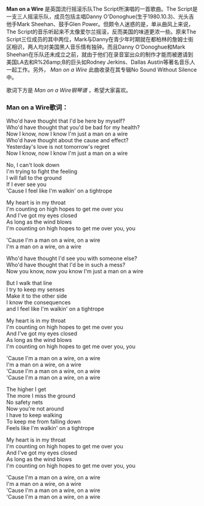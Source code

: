 

**Man on a Wire** 是英国流行摇滚乐队The Script所演唱的一首歌曲。The Script是一支三人摇滚乐队，成员包括主唱Danny
O'Donoghue(生于1980.10.3)、光头吉他手Mark Sheehan、鼓手Glen Power。但颇令人迷惑的是，单从曲风上来说，The
Script的音乐听起来不太像爱尔兰摇滚，反而美国的味道更浓一些。原来The
Script三位成员的其中两位，Mark与Danny在青少年时期就在都柏林的詹姆士街区相识，两人均对美国黑人音乐情有独钟。而且Danny
O'Donoghue和Mark
Sheehan在乐队还未成立之前，就由于他们在录音室出众的制作才能而被邀请到美国LA去和R%26amp;B的巨头如Rodney Jerkins、Dallas
Austin等著名音乐人一起工作。另外， _Man on a Wire_ 此曲收录在其专辑No Sound Without Silence中。

歌词下方是 _Man on a Wire钢琴谱_ ，希望大家喜欢。

### Man on a Wire歌词：

Who'd have thought that I'd be here by myself?  
Who'd have thought that you'd be bad for my health?  
Now I know, now I know I'm just a man on a wire  
Who'd have thought about the cause and effect?  
Yesterday's love is not tomorrow's regret  
Now I know, now I know I'm just a man on a wire

No, I can't look down  
I'm trying to fight the feeling  
I will fall to the ground  
If I ever see you  
'Cause I feel like I'm walkin' on a tightrope

My heart is in my throat  
I'm counting on high hopes to get me over you  
And I've got my eyes closed  
As long as the wind blows  
I'm counting on high hopes to get me over you, you

'Cause I'm a man on a wire, on a wire  
I'm a man on a wire, on a wire

Who'd have thought I'd see you with someone else?  
Who'd have thought that I'd be in such a mess?  
Now you know, now you know I'm just a man on a wire

But I walk that line  
I try to keep my senses  
Make it to the other side  
I know the consequences  
and I feel like I'm walkin' on a tightrope

My heart is in my throat  
I'm counting on high hopes to get me over you  
And I've got my eyes closed  
As long as the wind blows  
I'm counting on high hopes to get me over you, you

'Cause I'm a man on a wire, on a wire  
I'm a man on a wire, on a wire  
'Cause I'm a man on a wire, on a wire  
'Cause I'm a man on a wire, on a wire

The higher I get  
The more I miss the ground  
No safety nets  
Now you're not around  
I have to keep walking  
To keep me from falling down  
Feels like I'm walkin' on a tightrope

My heart is in my throat  
I'm counting on high hopes to get me over you  
And I've got my eyes closed  
As long as the wind blows  
I'm counting on high hopes to get me over you, you

'Cause I'm a man on a wire, on a wire  
I'm a man on a wire, on a wire  
'Cause I'm a man on a wire, on a wire  
'Cause I'm a man on a wire, on a wire

